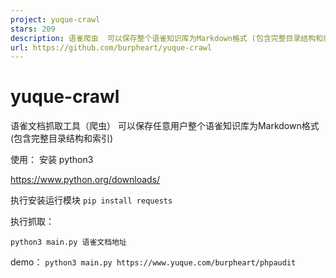 ```yaml
---
project: yuque-crawl
stars: 209
description: 语雀爬虫  可以保存整个语雀知识库为Markdown格式 (包含完整目录结构和索引)
url: https://github.com/burpheart/yuque-crawl
---
```


yuque-crawl
===========

语雀文档抓取工具（爬虫） 可以保存任意用户整个语雀知识库为Markdown格式 (包含完整目录结构和索引)

使用： 安装 python3

https://www.python.org/downloads/

执行安装运行模块 `pip install requests`

执行抓取：

`python3 main.py 语雀文档地址`

demo： `python3 main.py https://www.yuque.com/burpheart/phpaudit`
